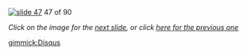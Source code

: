[![slide 47](https://dl.dropboxusercontent.com/u/2977490/presentations/cookbook/img47.jpg)](48.md)
47 of 90

_Click on the image for the [next slide](48.md), or click [here for the previous one](46.md)_

[gimmick:Disqus](theodox-github)